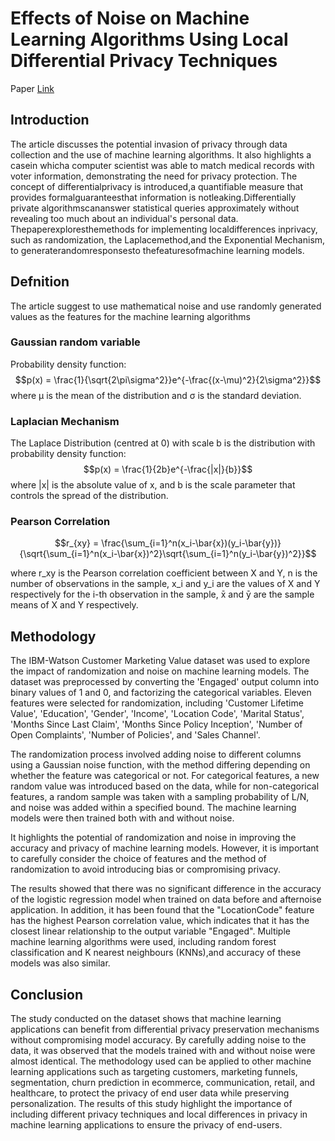 # Effects of Noise on Machine Learning Algorithms Using Local Differential Privacy Techniques

Paper [Link](https://ieeexplore.ieee.org/document/9422609)

## Introduction 

The article discusses the potential invasion of privacy through data collection and the use of machine learning algorithms. It also highlights a casein whicha computer scientist was able to match medical records with voter information, demonstrating the need for privacy protection. The concept of differentialprivacy is introduced,a quantifiable measure that provides formalguaranteesthat information is notleaking.Differentially private algorithmscananswer statistical queries approximately without revealing too much about an individual's personal data. Thepaperexploresthemethods for implementing localdifferences inprivacy, such as randomization, the Laplacemethod,and the Exponential Mechanism, to generaterandomresponsesto thefeaturesofmachine learning models.

## Defnition 

The article suggest to use mathematical noise and use randomly generated values as the features for the machine learning algorithms 

### Gaussian random variable 
Probability density function:   
$$p(x) = \frac{1}{\sqrt{2\pi\sigma^2}}e^{-\frac{(x-\mu)^2}{2\sigma^2}}$$
where μ is the mean of the distribution and σ is the standard deviation.

### Laplacian Mechanism

The Laplace Distribution (centred at 0) with scale b is the distribution with probability density function:
$$p(x) = \frac{1}{2b}e^{-\frac{|x|}{b}}$$
where |x| is the absolute value of x, and b is the scale parameter that controls the spread of the distribution. 

### Pearson Correlation

$$r_{xy} = \frac{\sum_{i=1}^n(x_i-\bar{x})(y_i-\bar{y})}{\sqrt{\sum_{i=1}^n(x_i-\bar{x})^2}\sqrt{\sum_{i=1}^n(y_i-\bar{y})^2}}$$

where r_xy is the Pearson correlation coefficient between X and Y, n is the number of observations in the sample, x_i and y_i are the values of X and Y respectively for the i-th observation in the sample, x̄ and ȳ are the sample means of X and Y respectively.

## Methodology

The IBM-Watson Customer Marketing Value dataset was used to explore the impact of randomization and noise on machine learning models. The dataset was preprocessed by converting the 'Engaged' output column into binary values of 1 and 0, and factorizing the categorical variables. Eleven features were selected for randomization, including 'Customer Lifetime Value', 'Education', 'Gender', 'Income', 'Location Code', 'Marital Status', 'Months Since Last Claim', 'Months Since Policy Inception', 'Number of Open Complaints', 'Number of Policies', and 'Sales Channel'.

The randomization process involved adding noise to different columns using a Gaussian noise function, with the method differing depending on whether the feature was categorical or not. For categorical features, a new random value was introduced based on the data, while for non-categorical features, a random sample was taken with a sampling probability of L/N, and noise was added within a specified bound. The machine learning models were then trained both with and without noise.

It highlights the potential of randomization and noise in improving the accuracy and privacy of machine learning models. However, it is important to carefully consider the choice of features and the method of randomization to avoid introducing bias or compromising privacy.


The results showed that there was no significant difference in the accuracy of the logistic regression model when trained on data before and afternoise application. In addition, it has been found that the "LocationCode" feature has the highest Pearson correlation value, which indicates that it has the closest linear relationship to the output variable "Engaged". Multiple machine learning algorithms were used, including random forest classification and K nearest neighbours (KNNs),and accuracy of these models was also similar.

## Conclusion 

The study conducted on the dataset shows that machine learning applications can benefit from differential privacy preservation mechanisms without compromising model accuracy. By carefully adding noise to the data, it was observed that the models trained with and without noise were almost identical. The methodology used  can be applied to other machine learning applications such as targeting customers, marketing funnels, segmentation, churn prediction in ecommerce, communication, retail, and healthcare, to protect the privacy of end user data while preserving personalization. The results of this study highlight the importance of including different privacy techniques and local differences in privacy in machine learning applications to ensure the privacy of end-users.
